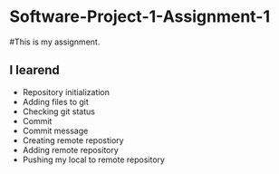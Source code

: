 # Software-Project-1-Assignment-1

#This is my assignment.
##  I learend
* Repository initialization
* Adding files to git
* Checking git status
* Commit
* Commit message
* Creating remote repostiory
* Adding remote repository
* Pushing my local to remote repository

